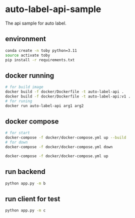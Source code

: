 # auto-label-api-sample
The api sample for auto label.

## environment

```bash
conda create -n toby python=3.11
source activate toby
pip install -r requirements.txt
```

## docker running

```bash
# for build image
docker build -f docker/Dockerfile -t auto-label-api .
docker build -f docker/Dockerfile -t auto-label-api:v1 .
# for runing
docker run auto-label-api arg1 arg2
```

## docker compose

```bash
# for start
docker-compose -f docker/docker-compose.yml up --build
# for down
docker-compose -f docker/docker-compose.yml down

docker-compose -f docker/docker-compose.yml up
```

## run backend

```bash
python app.py -m b
```

## run client for test

```bash
python app.py -m c
```



